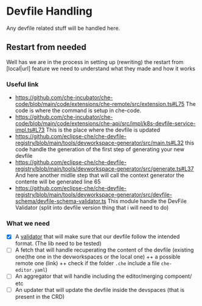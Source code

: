 # Devfile Handling

Any devfile related stuff will be handled here.

## Restart from needed

Well has we are in the process in setting up (rewriting) the restart from [local|url] feature we need to understand what they made and how it works

### Useful link

- <https://github.com/che-incubator/che-code/blob/main/code/extensions/che-remote/src/extension.ts#L75> The code is where the command is setup in che-code.
- <https://github.com/che-incubator/che-code/blob/main/code/extensions/che-api/src/impl/k8s-devfile-service-impl.ts#L73> This is the place where the devfile is updated
- <https://github.com/eclipse-che/che-devfile-registry/blob/main/tools/devworkspace-generator/src/main.ts#L32> this code handle the generation of the first step of generating your new devfile
- <https://github.com/eclipse-che/che-devfile-registry/blob/main/tools/devworkspace-generator/src/generate.ts#L37> And here another midlle step that will call the context generator the contente will be generated line 65
- <https://github.com/eclipse-che/che-devfile-registry/blob/main/tools/devworkspace-generator/src/devfile-schema/devfile-schema-validator.ts> This module handle the DevFile Validator (split into devfile version thing that i will need to do)

### What we need

- [x] A [validator](https://docs.rs/jsonschema/latest/jsonschema/) that will make sure that our devfile follow the intended format. (The lib need to be tested)
- [ ] A fetch that will handle recuperating the content of the devfile (existing one(the one in the devworkspaces or the local one) ++ a possible remote one (link) ++ check if the folder `.che` include a file `che-editor.yaml`)
- [ ] An aggregator that will handle including the editor/merging compoent/ etc
- [ ] An updater that will update the devfile inside the devspaces (that is present in the CRD)
